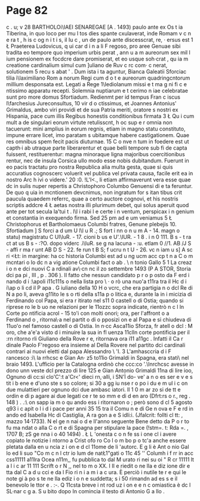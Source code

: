 # Page 82

c . u; v 28 BARTHOLOi\IAEI SENAREGAE [A . 1493) paulo ante ex Os t ia Tiberina, in quo loco per mu l tos dies spante cxulaverat, inde Romam v c n e ra t , h is c og n i t i s, il Iu c , un de paulo ante discesscrat, re, · ersus est 1 Ł Praeterea Ludovicus, q ui car d i n a li F regoso, pro aree Genuae sibi tradita eo tempore quo imperium urbis perat , ann u a m aureorum sex mil l ium pensionem ex focdcre dare promiserat, et eo usque soh·crat , qu ia m creatione cardinalium simul cum ]uliano de Ruv c rc com· c nerat, solutionem 5 recu s abat ' . Dum ista i ta aguntur, Bianca Galeatii Sforciac tìlia ì\Iaximiliano Rom a norum Regi cum d o t e aureorum quadringcntorum millium desponsata est. Legati a Rege 1\Iediolanum missi e t ma g ni fi c e ntissimo apparatu recepti. Solemnia nuptiarum e t cerimo n iae celebratae sunt pro more domus Sfortiadum. Redienmt per id tempus Fran c iscus I\farchesius Jureconsultus, 10 vir d o ctissimus, et Joannes Antonius' Grimaldus, ambo viri providi et de sua Patria meriti, oratore s nostri ex Hispania, pace cum illis Regibus honestis conditionibus firmata 3 Ł Qu i cum mult a de singulari eorum virtute retulisscnt, h oc sup e r omnia non tacuerunt: mini amplius in eorum regnis, etiam in magno statu constituto, impune errare Iicet, imo paratam s ubitamque habere castigationem. Quae res omnibus spem fecit pacis diuturnae. 15 C o nve n tum in foedere est ut capth·i ab utraque parte liberarentur et quae belli tempore sub fi de capta fuissent, restituerentur: magna minoraque ligna majoribus coercitionibus rentur, nec de insula Corsica ullo modo esse nobis dubitandum. Fuerunt in eo pacis tractatu pro nostra Republica alia multa gesta, quae si quis accuratius cognoscerc voluerit vel publica vel privata causa, facile erit ea in nostro Arc h ivi o videre.' 20 :0. !L'I<., Ii etiam affirmaverunt vera esse quae dc in sulis nuper repertis a Christophoro Columbo Genuensi di e ta feruntur. De quo q uia in mcntionem devcnimus, non ingratum for s itan tibus crit paucula quaedem referrc, quae a certo auctore cognovi, et his nostris scriptis addcre 4 Ł aetas nostra illi plurimum debet, qui solus aperuit quod ante per tot secula la'tui t . l\I i rabi l e certe i n ventum, perspicax i n genium et constantia in exequendo firma. Sed 25 pm ad e um veniamus 5 Ł Christophorus et Bartholomaeus Columbi fratres, Genune plebejis 10. Sfortiadum ] S forci a d um U l\l u R .; S fort i nn o n u m A - 14. magn o statu) magistratu C Ul\luR. - 17. cioni b us e U'.\IUR. - 1 8 . i n 0 111. B s - t ra ct at us B s - :?O. dopo viderc .ì\luR. se g na lacuna - :u. etlam 0 //1. AB /J S - affi r ma r unt AB D S - 22. fe run t B S; f ucru n t U - 26. vc n iam u s] A sc ri <Łt: in margine: ha cc historia Columbi est ad u ng ucm acc cp t n a C o m mcntari o lo dc n a vig atione Columbi fact o ab . \ n tonio Gallo 5 1 La creaz i o n e dci nuovi C a rdinali av\·cn nc il zo settembre 1493 (P A STOR, Storia dci pa pi , III , p . 306 ). Il fatto che nessun candidato p r o p osto da F erd i nando d i :\apoli i11c111s o nella lista pro \ · o rò una nuo\'a t11ra tra il Hc d i i\ap o li cd il P apa . G iuliano della 10 H o vcrc, che era partigia n o dcl Re di N a po li, aveva g11ito le s o rti della s11a p o litica e, durante la in i micizia di Ferdinando col Papa, si era r itirato nel s11 0 castell o di Ostia; quando si riprese ro le b uo ne relazioni per le 11ozzc sopra indicate, rientrò n c l ln Corte po ntificia acrol - 15 to\'i con molti onori; ora, per l'affront o a Ferdinand o , ritorna\·a nel partit o di o pposizi on e al Papa e si chiudeva di 11uo\'o nel famoso castell o di Ostia. In n·cc Asca11io Sforza, fr atell o dcl : M oro, che a\'e\'a visto d i minuire la sua in fl uenza 11clln corte pontificia per il :rn ritorno rli Giuliano della Rove r e, ritornava ora i11 a11gc . Infatti il Ca r dinale Paolo F'regoso era insieme al Della Rovere nel partito dci cardinali contrari ai nuovi eletti dal papa Alessandro \ 'I. 3 L'amhasccria d i F rancesco :ì\ la rrhcsc e Gian An· z5 to11io Grimaldi in Spagna, era stati\ nel braio 1493. L'ufficio per la Catalogna ordinò che ccc:co '.\Inrchcsc avesse in dono unn veste dcl prezzo di lire 125 e Gian Antonio Grimaldi 11na di lire ioo, Ognuno di cc:si clo\'C\':t a\'Cr<' dieci rn,·alli, i SN\'Ì do- ve\' a n o es ser e v e s tit i b ene e d'uno ste s so colore; si 30 a gg iu nse r o po i du e m ul i c on due mulattieri per ognuno dci due ambasc iatori. Il 1 0 m ar zo si de tt e ordin e di p agare ai due legati ce r te so mm e di d en aro (Dfrt:rs o r., reg . 148 ) . .:\ on sapp ia m o qu ando ess i ritornaron o ; però sono d cl 5 agosto q93 i c apit o l i d i pace per anni 35 15 tra il Comu n e di Ge n ova e F e rd in ando ed Isabella Hc di Castiglia, A ra gon a e S idli:i. (Jfalcrit: follti cl tt: , mazzo 14·1733). N el ge n nai o d e ll'anno seguente Bene detto da P o r to fu ma ndat o alla C o rt e di Spagna per stipulare la pace (!stm=. t: Rda =. , 1707 B; zS ge nna i o 40 1494) . Ł L 'onesta c o n fe ss i one cl i avere copiato le notizie i ntorno a Crist ofo ro Co l o m bo p o tc\'a anche essere pletata dalla en u ncia z i on e d cl 11ome de li 'autorc. E g li è Ant o nio Gal lo ed li suo "Co m c n l ctr io lum de natŁ1"gati o 11c 45 '' Columh i f rr in acc css11111 a11lra Ocea n11m,, fu pubblica to dal M urato ri nei su oi " R cr 11111 lt a l i c ar 11 111 Scrift o r N ,, nel to m o XX. I II e riedit o ne lla e diz ione dir e tta dal C a d u cci e da l Fio ri n i a m i a c ura. È perciò i nutile te r e qui le note gi à po s te ne lla ediz i o n e suddetta; s i 50 rimandn ad es s e il benevolo le ttor e . :-. Q 11csta breve i nt rod uz i on e e n c omiastica è dc l SL·nar c g a. S u bito dopo In comincia il testo di Antonio G a llo .